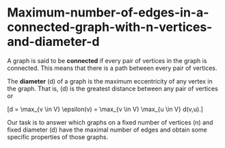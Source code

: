 # Maximum-number-of-edges-in-a-connected-graph-with-n-vertices-and-diameter-d

A graph is said to be **connected** if every pair of vertices in the graph is connected. This means that there is a path between every pair of vertices.

The **diameter** \(d\) of a graph is the maximum eccentricity of any vertex in the graph. That is, \(d\) is the greatest distance between any pair of vertices or

\[d = \max_{v \in V} \epsilon(v) = \max_{v \in V} \max_{u \in V} d(v,u).\]

Our task is to answer which graphs on a fixed number of vertices \(n\) and fixed diameter \(d\) have the maximal number of edges and obtain some specific properties of those graphs.

 
